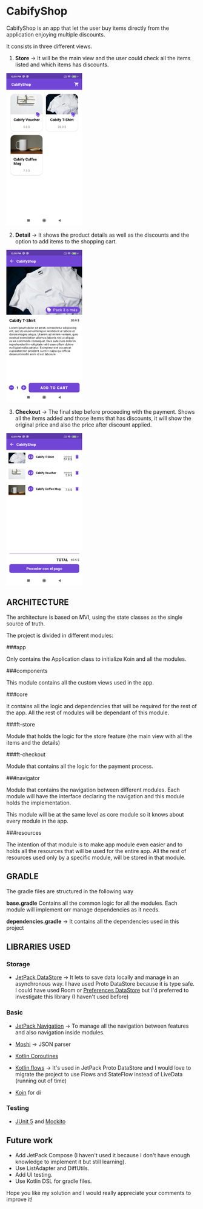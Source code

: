 # CabifyShop

CabifyShop is an app that let the user buy items directly from the application enjoying multiple discounts.

It consists in three different views.

1. **Store** -> It will be the main view and the user could check all the items listed and which items has discounts.

<img src="images/store_view_screenshot.png" width="200" height="400">

2. **Detail** -> It shows the product details as well as the discounts and the option to add items to the shopping cart.

<img src="images/detail_view_screenshot.png" width="200" height="400">

3. **Checkout** -> The final step before proceeding with the payment. Shows all the items added and those items that has discounts, it will show the original price and also
the price after discount applied.

<img src="images/checkout_after_discounts_screenshot.png" width="200" height="400">

## ARCHITECTURE

The architecture is based on MVI, using the state classes as the single source of truth.

The project is divided in different modules:

###app

Only contains the Application class to initialize Koin and all the modules.

###components

This module contains all the custom views used in the app.

###core

It contains all the logic and dependencies that will be required for the rest of the app. All the rest of modules will be dependant of this module.

###ft-store

Module that holds the logic for the store feature (the main view with all the items and the details)

###ft-checkout

Module that contains all the logic for the payment process.

###navigator

Module that contains the navigation between different modules. Each module will have the interface declaring the navigation and this module holds the implementation.

This module will be at the same level as core module so it knows about every module in the app.

###resources

The intention of that module is to make app module even easier and to holds all the resources that will be used for the entire app. All the rest of resources used only by a specific module, will be stored in that module.

## GRADLE

The gradle files are structured in the following way

**base.gradle** Contains all the common logic for all the modules. Each module will implement orr manage dependencies as it needs.

**dependencies.gradle** -> It contains all the dependencies used in this project

## LIBRARIES USED

### Storage

- [JetPack DataStore](https://developer.android.com/topic/libraries/architecture/datastore?gclid=Cj0KCQjwjvaYBhDlARIsAO8PkE3d_r8Vqt6QMHbUVloXAcexqAx5fvQY84OSW6Rh-2ZsRfm8miDGl88aAtgGEALw_wcB&gclsrc=aw.ds) -> It lets to save data locally and manage in an asynchronous way. I have used Proto DataStore because it is type safe.
I could have used Room or [Preferences DataStore](https://developer.android.com/jetpack/androidx/releases/datastore?hl=es-419#preferences-datastore-dependencies) but I'd preferred to investigate this library (I haven't used before)

### Basic

- [JetPack Navigation](https://developer.android.com/guide/navigation) -> To manage all the navigation between features and also navigation inside modules.

- [Moshi](https://github.com/square/moshi) -> JSON parser

- [Kotlin Coroutines](https://developer.android.com/kotlin/coroutines?gclid=Cj0KCQjwjvaYBhDlARIsAO8PkE0nwKJG8Fi5ksddI5GwB5Vw6gjui_Iim4SsbkTaCHwRqQgRhb89FN4aAssjEALw_wcB&gclsrc=aw.ds)

- [Kotlin flows](https://developer.android.com/kotlin/flow) -> It's used in JetPack Proto DataStore and I would love to migrate the project to use Flows and StateFlow instead of LiveData (running out of time)

- [Koin](https://insert-koin.io/) for di

### Testing

- [JUnit 5](https://junit.org/junit5/docs/current/user-guide/) and [Mockito](https://site.mockito.org/)


## Future work

- Add JetPack Compose (I haven't used it because I don't have enough knowledge to implement it but still learning).
- Use ListAdapter and DiffUtils.
- Add UI testing.
- Use Kotlin DSL for gradle files.


Hope you like my solution and I would really appreciate your comments to improve it!
